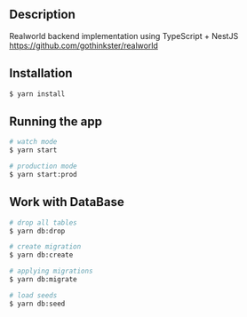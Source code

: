 ## Description

Realworld backend implementation using TypeScript + NestJS
https://github.com/gothinkster/realworld

## Installation

```bash
$ yarn install
```

## Running the app

```bash
# watch mode
$ yarn start

# production mode
$ yarn start:prod
```

## Work with DataBase 

```bash
# drop all tables 
$ yarn db:drop

# create migration
$ yarn db:create

# applying migrations
$ yarn db:migrate

# load seeds
$ yarn db:seed
```
